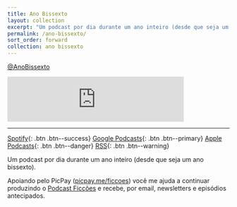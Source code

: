 ```yaml
---
title: Ano Bissexto
layout: collection
excerpt: "Um podcast por dia durante um ano inteiro (desde que seja um ano bissexto)."
permalink: /ano-bissexto/
sort_order: forward
collection: ano bissexto
---
```


<a href="https://twitter.com/AnoBissexto" class="btn btn--info"><i class="fab fa-twitter"></i> @AnoBissexto</a>

<iframe src="https://anchor.fm/ano-bissexto/embed" height="102px" width="400px" frameborder="0" scrolling="no"></iframe>

---

[<i class="fab fa-spotify"></i> Spotify](https://open.spotify.com/show/3KlyhnrXIA3RiyyMepdkf7?si=P48MdE8XRX6e4lPh5vwvgA){: .btn .btn--success} 
[<i class="fab fa-google"></i> Google Podcasts](https://www.google.com/podcasts?feed=aHR0cHM6Ly9hbmNob3IuZm0vcy9hOWRjMzQ0L3BvZGNhc3QvcnNz){: .btn .btn--primary} 
[<i class="fas fa-podcast"></i> Apple Podcasts](https://podcasts.apple.com/br/podcast/ano-bissexto/id1464923467?ign-mpt=uo%3D4){: .btn .btn--danger}
[<i class="fas fa-rss"></i> RSS](https://anchor.fm/s/a9dc344/podcast/rss){: .btn .btn--warning}

Um podcast por dia durante um ano inteiro (desde que seja um ano bissexto).

Apoiando pelo PicPay (<a href="https://picpay.me/ficcoes" target="_blank">picpay.me/ficcoes</a>) você me ajuda a continuar produzindo o [Podcast Ficções](https://open.spotify.com/show/1smphr2Sl3kHncMYB984rc?si=Ds7GV4oNQnGxsm-bxYvasA) e recebe, por email, newsletters e episódios antecipados.
